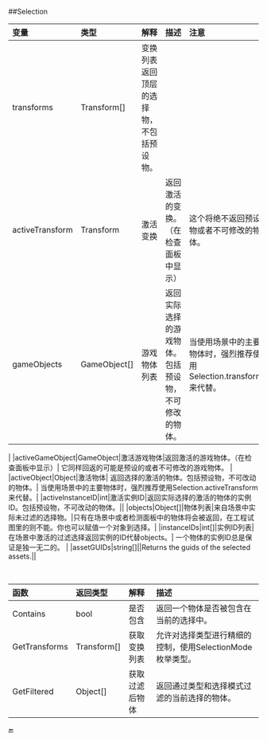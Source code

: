 ##Selection



|变量|类型|解释|描述|注意|
|:--|:--|:--|:--|:--|
|transforms|Transform[]|变换列表	返回顶层的选择物，不包括预设物。||	|activeTransform|Transform|激活变换|返回激活的变换。（在检查面板中显示）|这个将绝不返回预设物或者不可修改的物体。|
|gameObjects|GameObject[]|游戏物体列表|返回实际选择的游戏物体。包括预设物，不可修改的物体。|当使用场景中的主要物体时，强烈推荐使用Selection.transforms来代替。|
|activeGameObject|GameObject|激活游戏物体|返回激活的游戏物体。（在检查面板中显示）|	它同样回返的可能是预设的或者不可修改的游戏物体。|
|activeObject|Object|激活物体|	返回选择的激活的物体。包括预设物，不可改动的物体。|	当使用场景中的主要物体时，强烈推荐使用Selection.activeTransform来代替。|
|activeInstanceID|int|激活实例ID|返回实际选择的激活的物体的实例ID。包括预设物，不可改动的物体。||
|objects|Object[]|物体列表|来自场景中实际未过滤的选择物。|只有在场景中或者检测面板中的物体将会被返回，在工程试图里的则不能。你也可以赋值一个对象到选择。|
|instanceIDs|int[]|实例ID列表|在场景中激活的过滤选择返回实例的ID代替objects。|	一个物体的实例ID总是保证是独一无二的。|
|assetGUIDs|string[]||Returns the guids of the selected assets.||


&emsp;

|函数|返回类型|解释|描述|
|:--|:--|:--|:--|
|Contains|bool|是否包含|返回一个物体是否被包含在当前的选择中。|
|GetTransforms|	Transform[]|获取变换列表|	允许对选择类型进行精细的控制，使用SelectionMode枚举类型。|
|GetFiltered|Object[]|获取过滤后物体|返回通过类型和选择模式过滤的当前选择的物体。|

🔚

